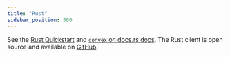 ```yaml
---
title: "Rust"
sidebar_position: 500
---
```


See the [Rust Quickstart](/quickstart/rust.mdx) and
<a href="https://docs.rs/convex/latest/convex/" target="_blank">`convex` on
docs.rs docs</a>. The Rust client is open source and available on
[GitHub](https://github.com/get-convex/convex-rs).
